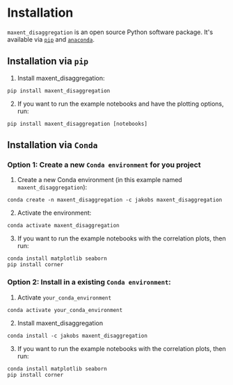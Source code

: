 # Installation

`maxent_disaggregation` is an open source Python software package. It's available via [`pip`](https://pypi.org/project/pip/) and [`anaconda`](https://anaconda.org). 


## Installation via `pip` 
1. Install maxent_disaggregation:
```console
pip install maxent_disaggregation
```

2. If you want to run the example notebooks and have the plotting options, run:
```console
pip install maxent_disaggregation [notebooks] 
```


## Installation via `Conda`

### Option 1: Create a new `Conda environment` for you project
1. Create a new Conda environment (in this example named `maxent_disaggregation`):

```console
conda create -n maxent_disaggregation -c jakobs maxent_disaggregation
```

2. Activate the environment:

```console
conda activate maxent_disaggregation
```

3. If you want to run the example notebooks with the correlation plots, then run:
```console
conda install matplotlib seaborn
pip install corner
```


### Option 2: Install in a existing `Conda environment`:
1. Activate `your_conda_environment`
```console
conda activate your_conda_environment
```

2. Install maxent_disaggregation
```console
conda install -c jakobs maxent_disaggregation
```

3. If you want to run the example notebooks with the correlation plots, then run:
```console
conda install matplotlib seaborn
pip install corner
```